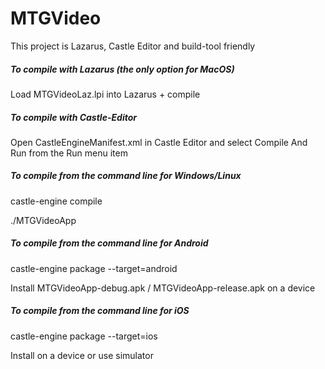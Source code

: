 # MTGVideo

This project is Lazarus, Castle Editor and build-tool friendly

##### To compile with Lazarus (the only option for MacOS)

Load MTGVideoLaz.lpi into Lazarus + compile

##### To compile with Castle-Editor

Open CastleEngineManifest.xml in Castle Editor and select Compile And Run from the Run menu item

##### To compile from the command line for Windows/Linux

castle-engine compile

./MTGVideoApp

##### To compile from the command line for Android

castle-engine package  --target=android

Install MTGVideoApp-debug.apk / MTGVideoApp-release.apk on a device

##### To compile from the command line for iOS

castle-engine package  --target=ios

Install on a device or use simulator

